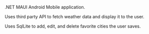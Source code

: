.NET MAUI Android Mobile application.

Uses third party API to fetch weather data and display it to the user.

Uses SqlLite to add, edit, and delete favorite cities the user saves.
